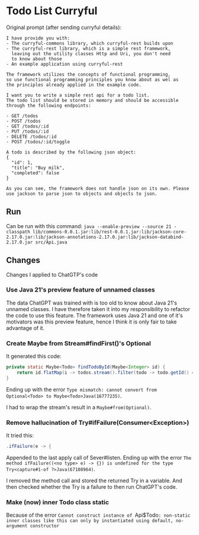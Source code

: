 # Todo List Curryful
Original prompt (after sending curryful details):

    I have provide you with:
    - The curryful-commons library, which curryful-rest builds upon
    - The curryful-rest library, which is a simple rest framework,
      leaving out the utility classes Http and Uri, you don't need
      to know about those
    - An example application using curryful-rest

    The framework utilizes the concepts of functional programming,
    so use functional programming principles you know about as wel as
    the principles already applied in the example code.

    I want you to write a simple rest api for a todo list.
    The todo list should be stored in memory and should be accessible
    through the following endpoints:

    - GET /todos
    - POST /todos
    - GET /todos/:id
    - PUT /todos/:id
    - DELETE /todos/:id
    - POST /todos/:id/toggle

    A todo is described by the following json object:
    {
      "id": 1,
      "title": "Buy milk",
      "completed": false
    }

    As you can see, the framework does not handle json on its own. Please
    use jackson to parse json to objects and objects to json.

## Run
Can be run with this command: `java --enable-preview --source 21 -classpath lib/commons-0.0.1.jar:lib/rest-0.0.1.jar:lib/jackson-core-2.17.0.jar:lib/jackson-annotations-2.17.0.jar:lib/jackson-databind-2.17.0.jar src/Api.java`

## Changes
Changes I applied to ChatGTP's code

### Use Java 21's preview feature of unnamed classes
The data ChatGPT was trained with is too old to know about Java 21's unnamed classes.
I have therefore taken it into my responsibility to refactor the code to use this feature.
The framework uses Java 21 and one of it's motivators was this preview feature, hence I
think it is only fair to take advantage of it.

### Create Maybe from Stream#findFirst()'s Optional
It generated this code:

```java
private static Maybe<Todo> findTodoById(Maybe<Integer> id) {
    return id.flatMap(i -> todos.stream().filter(todo -> todo.getId() == i).findFirst());
}
```

Ending up with the error `Type mismatch: cannot convert from Optional<Todo> to Maybe<Todo>Java(16777235)`.

I had to wrap the stream's result in a `Maybe#from(Optional)`.

### Remove hallucination of Try#ifFailure(Consumer\<Exception\>)
It tried this:

```java
.ifFailure(e -> {
```

Appended to the last apply call of Sever#listen. Ending up with the error
`The method ifFailure((<no type> e) -> {}) is undefined for the type Try<capture#1-of ?>Java(67108964)`.

I removed the method call and stored the returned Try in a variable. And then checked whether the Try
is a failure to then run ChatGPT's code.

### Make (now) inner Todo class static
Because of the error `Cannot construct instance of `Api$Todo`: non-static inner classes like this can only by instantiated using default, no-argument constructor`
